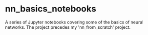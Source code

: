 # nn_basics_notebooks
A series of Jupyter notebooks covering some of the basics of neural networks. The project precedes my 'nn_from_scratch' project.
